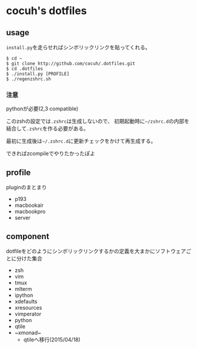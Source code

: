 cocuh's dotfiles
==============

usage
-----

`install.py`を走らせればシンボリックリンクを貼ってくれる。

```
$ cd ~
$ git clone http://github.com/cocuh/.dotfiles.git
$ cd .dotfiles
$ ./install.py [PROFILE]
$ ./regenzshrc.sh
```

### 注意
pythonが必要(2,3 compatible)

このzshの設定では`.zshrc`は生成しないので、
初期起動時に`~/zshrc.d`の内部を結合して`.zshrc`を作る必要がある。

最初に生成後は`~/.zshrc.d`に更新チェックをかけて再生成する。

できればzcompileでやりたかったぽよ

profile
--------

pluginのまとまり

* p193
* macbookair
* macbookpro
* server


component
-------

dotfileをどのようにシンボリックリンクするかの定義を大まかにソフトウェアごとに分けた集合

* zsh
* vim
* tmux
* mlterm
* ipython
* xdefaults
* xresources
* vimperator
* python
* qtile
* ~xmonad~
  * qtileへ移行(2015/04/18)

